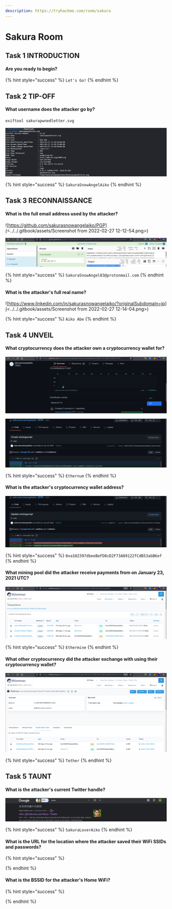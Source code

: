 ```yaml
---
description: https://tryhackme.com/room/sakura
---
```


# Sakura Room

## Task 1 INTRODUCTION

#### Are you ready to begin?

{% hint style="success" %}
`Let's Go!`
{% endhint %}

## Task 2 TIP-OFF

#### What username does the attacker go by?

```bash
exiftool sakurapwnedletter.svg
```

![](<../../.gitbook/assets/Screenshot from 2022-02-27 11-42-25 (1).png>)

{% hint style="success" %}
`SakuraSnowAngelAiko`
{% endhint %}

## Task 3 RECONNAISSANCE

#### What is the full email address used by the attacker?

![https://github.com/sakurasnowangelaiko/PGP](<../../.gitbook/assets/Screenshot from 2022-02-27 12-12-54.png>)

![](<../../.gitbook/assets/Screenshot from 2022-02-27 12-14-39.png>)

{% hint style="success" %}
`SakuraSnowAngel83@protonmail.com`
{% endhint %}

#### What is the attacker's full real name?

![https://www.linkedin.com/in/sakurasnowangelaiko/?originalSubdomain=jp](<../../.gitbook/assets/Screenshot from 2022-02-27 12-14-04.png>)

{% hint style="success" %}
`Aiko Abe`
{% endhint %}

## Task 4 UNVEIL

#### What cryptocurrency does the attacker own a cryptocurrency wallet for?

![](<../../.gitbook/assets/Screenshot from 2022-02-27 12-55-21.png>)

![](<../../.gitbook/assets/Screenshot from 2022-02-27 12-55-44.png>)

{% hint style="success" %}
`Ethernum`
{% endhint %}

#### What is the attacker's cryptocurrency wallet address?

![](<../../.gitbook/assets/Screenshot from 2022-02-27 12-57-32.png>)

{% hint style="success" %}
`0xa102397dbeeBeFD8cD2F73A89122fCdB53abB6ef`
{% endhint %}

#### What mining pool did the attacker receive payments from on January 23, 2021 UTC?

![](<../../.gitbook/assets/Screenshot from 2022-02-27 13-03-24.png>)

{% hint style="success" %}
`Ethermine`
{% endhint %}

#### What other cryptocurrency did the attacker exchange with using their cryptocurrency wallet?

![](<../../.gitbook/assets/Screenshot from 2022-02-27 13-03-01.png>)

{% hint style="success" %}
`Tether`
{% endhint %}

## Task 5 TAUNT

#### What is the attacker's current Twitter handle?

![](<../../.gitbook/assets/Screenshot from 2022-02-27 13-34-59.png>)

{% hint style="success" %}
`SakuraLoverAiko`
{% endhint %}

#### What is the URL for the location where the attacker saved their WiFi SSIDs and passwords?

{% hint style="success" %}

{% endhint %}

#### What is the BSSID for the attacker's Home WiFi?

{% hint style="success" %}

{% endhint %}
